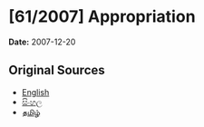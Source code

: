 # [61/2007] Appropriation

**Date:** 2007-12-20

## Original Sources

- [English](https://documents.gov.lk/view/acts/2007/12/61-2007_E.pdf)
- [සිංහල](https://documents.gov.lk/view/acts/2007/12/61-2007_S.pdf)
- [தமிழ்](https://documents.gov.lk/view/acts/2007/12/61-2007_T.pdf)
